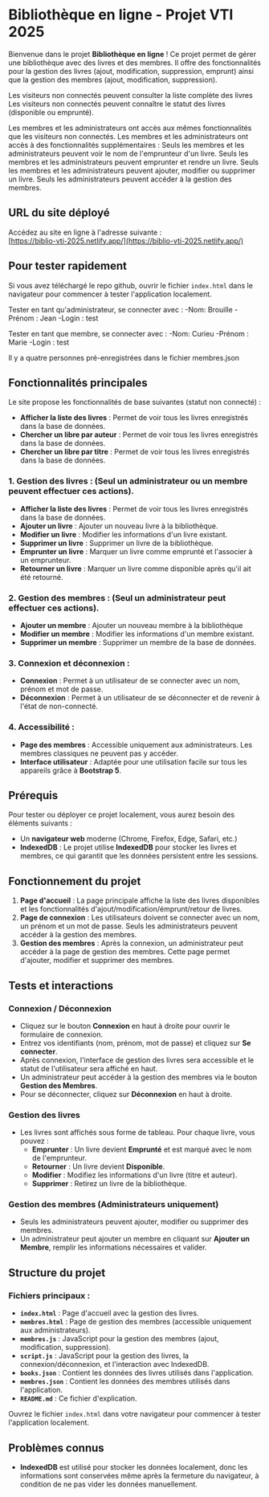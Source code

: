 
# Bibliothèque en ligne - Projet VTI 2025

Bienvenue dans le projet **Bibliothèque en ligne** !
Ce projet permet de gérer une bibliothèque avec des livres et des membres. 
Il offre des fonctionnalités pour la gestion des livres (ajout, modification, suppression, emprunt) ainsi que la gestion des membres (ajout, modification, suppression). 

Les visiteurs non connectés peuvent consulter la liste complète des livres 
Les visiteurs non connectés peuvent connaître le statut des livres (disponible ou emprunté).

Les membres et les administrateurs ont accès aux mêmes fonctionnalités que les visiteurs non connectés.
Les membres et les administrateurs ont accès à des fonctionnalités supplémentaires : 
Seuls les membres et les administrateurs peuvent voir le nom de l'emprunteur d'un livre.
Seuls les membres et les administrateurs peuvent emprunter et rendre un livre.
Seuls les membres et les administrateurs peuvent ajouter, modifier ou supprimer un livre.
Seuls les administrateurs peuvent accéder à la gestion des membres.

## URL du site déployé

Accédez au site en ligne à l'adresse suivante :  
[https://biblio-vti-2025.netlify.app/](https://biblio-vti-2025.netlify.app/)


## Pour tester rapidement
Si vous avez téléchargé le repo github, 
ouvrir le fichier `index.html` dans le navigateur pour commencer à tester l'application localement.

Tester en tant qu'administrateur, se connecter avec :
-Nom: Brouille
-Prénom : Jean
-Login : test

Tester en tant que membre, se connecter avec :
-Nom: Curieu
-Prénom : Marie
-Login : test

Il y a quatre personnes pré-enregistrées dans le fichier membres.json


## Fonctionnalités principales

Le site propose les fonctionnalités de base suivantes (statut non connecté) :

- **Afficher la liste des livres** : Permet de voir tous les livres enregistrés dans la base de données.
- **Chercher un libre par auteur** : Permet de voir tous les livres enregistrés dans la base de données.
- **Chercher un libre par titre** : Permet de voir tous les livres enregistrés dans la base de données.

### 1. Gestion des livres : (Seul un administrateur ou un membre peuvent effectuer ces actions).
- **Afficher la liste des livres** : Permet de voir tous les livres enregistrés dans la base de données.
- **Ajouter un livre** : Ajouter un nouveau livre à la bibliothèque.
- **Modifier un livre** : Modifier les informations d'un livre existant.
- **Supprimer un livre** : Supprimer un livre de la bibliothèque.
- **Emprunter un livre** : Marquer un livre comme emprunté et l'associer à un emprunteur.
- **Retourner un livre** : Marquer un livre comme disponible après qu'il ait été retourné.

### 2. Gestion des membres : (Seul un administrateur peut effectuer ces actions).
- **Ajouter un membre** : Ajouter un nouveau membre à la bibliothèque 
- **Modifier un membre** : Modifier les informations d'un membre existant.
- **Supprimer un membre** : Supprimer un membre de la base de données.

### 3. Connexion et déconnexion :
- **Connexion** : Permet à un utilisateur de se connecter avec un nom, prénom et mot de passe.
- **Déconnexion** : Permet à un utilisateur de se déconnecter et de revenir à l'état de non-connecté.

### 4. Accessibilité :
- **Page des membres** : Accessible uniquement aux administrateurs. Les membres classiques ne peuvent pas y accéder.
- **Interface utilisateur** : Adaptée pour une utilisation facile sur tous les appareils grâce à **Bootstrap 5**.

## Prérequis

Pour tester ou déployer ce projet localement, vous aurez besoin des éléments suivants :

- Un **navigateur web** moderne (Chrome, Firefox, Edge, Safari, etc.)
- **IndexedDB** : Le projet utilise **IndexedDB** pour stocker les livres et membres, ce qui garantit que les données persistent entre les sessions.

## Fonctionnement du projet

1. **Page d'accueil** : La page principale affiche la liste des livres disponibles et les fonctionnalités d'ajout/modification/émprunt/retour de livres.
2. **Page de connexion** : Les utilisateurs doivent se connecter avec un nom, un prénom et un mot de passe. Seuls les administrateurs peuvent accéder à la gestion des membres.
3. **Gestion des membres** : Après la connexion, un administrateur peut accéder à la page de gestion des membres. Cette page permet d'ajouter, modifier et supprimer des membres.

## Tests et interactions

### Connexion / Déconnexion
- Cliquez sur le bouton **Connexion** en haut à droite pour ouvrir le formulaire de connexion.
- Entrez vos identifiants (nom, prénom, mot de passe) et cliquez sur **Se connecter**.
- Après connexion, l'interface de gestion des livres sera accessible et le statut de l'utilisateur sera affiché en haut.
- Un administrateur peut accéder à la gestion des membres via le bouton **Gestion des Membres**.
- Pour se déconnecter, cliquez sur **Déconnexion** en haut à droite.

### Gestion des livres
- Les livres sont affichés sous forme de tableau. Pour chaque livre, vous pouvez :
  - **Emprunter** : Un livre devient **Emprunté** et est marqué avec le nom de l'emprunteur.
  - **Retourner** : Un livre devient **Disponible**.
  - **Modifier** : Modifiez les informations d'un livre (titre et auteur).
  - **Supprimer** : Retirez un livre de la bibliothèque.

### Gestion des membres (Administrateurs uniquement)
- Seuls les administrateurs peuvent ajouter, modifier ou supprimer des membres.
- Un administrateur peut ajouter un membre en cliquant sur **Ajouter un Membre**, remplir les informations nécessaires et valider.

## Structure du projet

### Fichiers principaux :
- **`index.html`** : Page d'accueil avec la gestion des livres.
- **`membres.html`** : Page de gestion des membres (accessible uniquement aux administrateurs).
- **`membres.js`** : JavaScript pour la gestion des membres (ajout, modification, suppression).
- **`script.js`** : JavaScript pour la gestion des livres, la connexion/déconnexion, et l'interaction avec IndexedDB.
- **`books.json`** : Contient les données des livres utilisés dans l'application.
- **`membres.json`** : Contient les données des membres utilisés dans l'application.
- **`README.md`** : Ce fichier d'explication.


Ouvrez le fichier `index.html` dans votre navigateur pour commencer à tester l'application localement.

## Problèmes connus

- **IndexedDB** est utilisé pour stocker les données localement, donc les informations sont conservées même après la fermeture du navigateur, à condition de ne pas vider les données manuellement.

